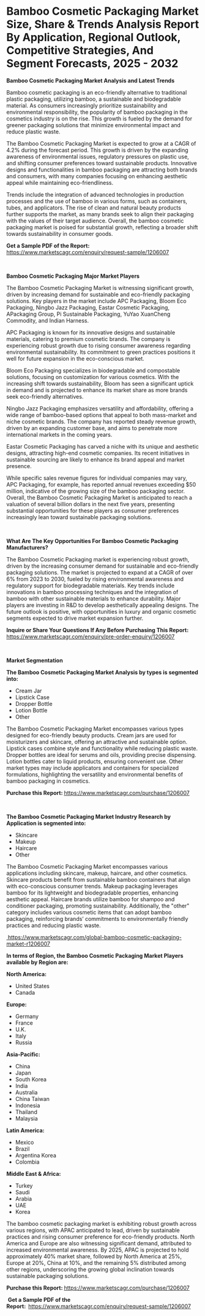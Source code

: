 <p><h1>Bamboo Cosmetic Packaging Market Size, Share & Trends Analysis Report By Application, Regional Outlook, Competitive Strategies, And Segment Forecasts, 2025 - 2032</h1></p><p><strong>Bamboo Cosmetic Packaging Market Analysis and Latest Trends</strong></p>
<p><p>Bamboo cosmetic packaging is an eco-friendly alternative to traditional plastic packaging, utilizing bamboo, a sustainable and biodegradable material. As consumers increasingly prioritize sustainability and environmental responsibility, the popularity of bamboo packaging in the cosmetics industry is on the rise. This growth is fueled by the demand for greener packaging solutions that minimize environmental impact and reduce plastic waste.</p><p>The Bamboo Cosmetic Packaging Market is expected to grow at a CAGR of 4.2% during the forecast period. This growth is driven by the expanding awareness of environmental issues, regulatory pressures on plastic use, and shifting consumer preferences toward sustainable products. Innovative designs and functionalities in bamboo packaging are attracting both brands and consumers, with many companies focusing on enhancing aesthetic appeal while maintaining eco-friendliness.</p><p>Trends include the integration of advanced technologies in production processes and the use of bamboo in various forms, such as containers, tubes, and applicators. The rise of clean and natural beauty products further supports the market, as many brands seek to align their packaging with the values of their target audience. Overall, the bamboo cosmetic packaging market is poised for substantial growth, reflecting a broader shift towards sustainability in consumer goods.</p></p>
<p><strong>Get a Sample PDF of the Report:&nbsp;</strong> <a href="https://www.marketscagr.com/enquiry/request-sample/1206007?utm_campaign=3586&utm_medium=2&utm_source=Github&utm_content=ia&utm_term=19042025&utm_id=bamboo-cosmetic-packaging">https://www.marketscagr.com/enquiry/request-sample/1206007</a></p>
<p>&nbsp;</p>
<p><strong>Bamboo Cosmetic Packaging Major Market Players</strong></p>
<p><p>The Bamboo Cosmetic Packaging Market is witnessing significant growth, driven by increasing demand for sustainable and eco-friendly packaging solutions. Key players in the market include APC Packaging, Bloom Eco Packaging, Ningbo Jazz Packaging, Eastar Cosmetic Packaging, APackaging Group, Pi Sustainable Packaging, YuYao XuanCheng Commodity, and Indian Harness.</p><p>APC Packaging is known for its innovative designs and sustainable materials, catering to premium cosmetic brands. The company is experiencing robust growth due to rising consumer awareness regarding environmental sustainability. Its commitment to green practices positions it well for future expansion in the eco-conscious market.</p><p>Bloom Eco Packaging specializes in biodegradable and compostable solutions, focusing on customization for various cosmetics. With the increasing shift towards sustainability, Bloom has seen a significant uptick in demand and is projected to enhance its market share as more brands seek eco-friendly alternatives.</p><p>Ningbo Jazz Packaging emphasizes versatility and affordability, offering a wide range of bamboo-based options that appeal to both mass-market and niche cosmetic brands. The company has reported steady revenue growth, driven by an expanding customer base, and aims to penetrate more international markets in the coming years.</p><p>Eastar Cosmetic Packaging has carved a niche with its unique and aesthetic designs, attracting high-end cosmetic companies. Its recent initiatives in sustainable sourcing are likely to enhance its brand appeal and market presence.</p><p>While specific sales revenue figures for individual companies may vary, APC Packaging, for example, has reported annual revenues exceeding $50 million, indicative of the growing size of the bamboo packaging sector. Overall, the Bamboo Cosmetic Packaging Market is anticipated to reach a valuation of several billion dollars in the next five years, presenting substantial opportunities for these players as consumer preferences increasingly lean toward sustainable packaging solutions.</p></p>
<p>&nbsp;</p>
<p><strong>What Are The Key Opportunities For Bamboo Cosmetic Packaging Manufacturers?</strong></p>
<p><p>The Bamboo Cosmetic Packaging market is experiencing robust growth, driven by the increasing consumer demand for sustainable and eco-friendly packaging solutions. The market is projected to expand at a CAGR of over 6% from 2023 to 2030, fueled by rising environmental awareness and regulatory support for biodegradable materials. Key trends include innovations in bamboo processing techniques and the integration of bamboo with other sustainable materials to enhance durability. Major players are investing in R&D to develop aesthetically appealing designs. The future outlook is positive, with opportunities in luxury and organic cosmetic segments expected to drive market expansion further.</p></p>
<p><strong>Inquire or Share Your Questions If Any Before Purchasing This Report:</strong> <a href="https://www.marketscagr.com/enquiry/pre-order-enquiry/1206007?utm_campaign=3586&utm_medium=2&utm_source=Github&utm_content=ia&utm_term=19042025&utm_id=bamboo-cosmetic-packaging">https://www.marketscagr.com/enquiry/pre-order-enquiry/1206007</a></p>
<p>&nbsp;</p>
<p><strong>Market Segmentation</strong></p>
<p><strong>The Bamboo Cosmetic Packaging Market Analysis by types is segmented into:</strong></p>
<p><ul><li>Cream Jar</li><li>Lipstick Case</li><li>Dropper Bottle</li><li>Lotion Bottle</li><li>Other</li></ul></p>
<p><p>The Bamboo Cosmetic Packaging Market encompasses various types designed for eco-friendly beauty products. Cream jars are used for moisturizers and skincare, offering an attractive and sustainable option. Lipstick cases combine style and functionality while reducing plastic waste. Dropper bottles are ideal for serums and oils, providing precise dispensing. Lotion bottles cater to liquid products, ensuring convenient use. Other market types may include applicators and containers for specialized formulations, highlighting the versatility and environmental benefits of bamboo packaging in cosmetics.</p></p>
<p><strong>Purchase this Report:&nbsp;</strong><a href="https://www.marketscagr.com/purchase/1206007?utm_campaign=3586&utm_medium=2&utm_source=Github&utm_content=ia&utm_term=19042025&utm_id=bamboo-cosmetic-packaging">https://www.marketscagr.com/purchase/1206007</a></p>
<p>&nbsp;</p>
<p><strong>The Bamboo Cosmetic Packaging Market Industry Research by Application is segmented into:</strong></p>
<p><ul><li>Skincare</li><li>Makeup</li><li>Haircare</li><li>Other</li></ul></p>
<p><p>The Bamboo Cosmetic Packaging Market encompasses various applications including skincare, makeup, haircare, and other cosmetics. Skincare products benefit from sustainable bamboo containers that align with eco-conscious consumer trends. Makeup packaging leverages bamboo for its lightweight and biodegradable properties, enhancing aesthetic appeal. Haircare brands utilize bamboo for shampoo and conditioner packaging, promoting sustainability. Additionally, the "other" category includes various cosmetic items that can adopt bamboo packaging, reinforcing brands’ commitments to environmentally friendly practices and reducing plastic waste.</p></p>
<p><a href="https://www.marketscagr.com/global-bamboo-cosmetic-packaging-market-r1206007?utm_campaign=3586&utm_medium=2&utm_source=Github&utm_content=ia&utm_term=19042025&utm_id=bamboo-cosmetic-packaging">&nbsp;https://www.marketscagr.com/global-bamboo-cosmetic-packaging-market-r1206007</a></p>
<p><strong>In terms of Region, the Bamboo Cosmetic Packaging Market Players available by Region are:</strong></p>
<p>
    <p> <strong> North America: </strong>
        <ul>
            <li>United States</li>
            <li>Canada</li>
        </ul>
        </p> 
    <p> <strong> Europe: </strong>
        <ul>
            <li>Germany</li>
            <li>France</li>
            <li>U.K.</li>
            <li>Italy</li>
            <li>Russia</li>
        </ul>
        </p> 
    <p> <strong> Asia-Pacific: </strong>
        <ul>
            <li>China</li>
            <li>Japan</li>
            <li>South Korea</li>
            <li>India</li>
            <li>Australia</li>
            <li>China Taiwan</li>
            <li>Indonesia</li>
            <li>Thailand</li>
            <li>Malaysia</li>
        </ul>
        </p> 
    <p> <strong> Latin America: </strong>
        <ul>
            <li>Mexico</li>
            <li>Brazil</li>
            <li>Argentina Korea</li>
            <li>Colombia</li>
        </ul>
        </p> 
    <p> <strong> Middle East & Africa: </strong>
        <ul>
            <li>Turkey</li>
            <li>Saudi</li>
            <li>Arabia</li>
            <li>UAE</li>
            <li>Korea</li>
        </ul>
    </p>
    </p>
<p><p>The bamboo cosmetic packaging market is exhibiting robust growth across various regions, with APAC anticipated to lead, driven by sustainable practices and rising consumer preference for eco-friendly products. North America and Europe are also witnessing significant demand, attributed to increased environmental awareness. By 2025, APAC is projected to hold approximately 40% market share, followed by North America at 25%, Europe at 20%, China at 10%, and the remaining 5% distributed among other regions, underscoring the growing global inclination towards sustainable packaging solutions.</p></p>
<p><strong>Purchase this Report: </strong><a href="https://www.marketscagr.com/purchase/1206007?utm_campaign=3586&utm_medium=2&utm_source=Github&utm_content=ia&utm_term=19042025&utm_id=bamboo-cosmetic-packaging">https://www.marketscagr.com/purchase/1206007</a></p>
<p>&nbsp;<strong>Get a Sample PDF of the Report:&nbsp;&nbsp;</strong><a href="https://www.marketscagr.com/enquiry/request-sample/1206007?utm_campaign=3586&utm_medium=2&utm_source=Github&utm_content=ia&utm_term=19042025&utm_id=bamboo-cosmetic-packaging">https://www.marketscagr.com/enquiry/request-sample/1206007</a></p>
<p><strong></strong></p>
<p><p></p><p></p><p></p></p>